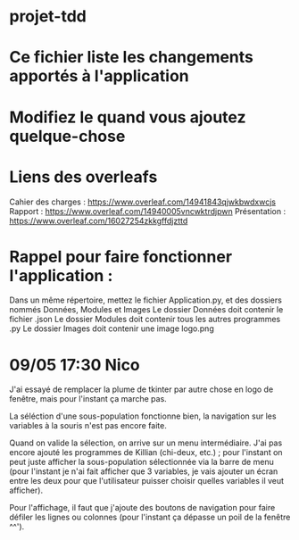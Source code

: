 # projet-tdd

# Ce fichier liste les changements apportés à l'application
# Modifiez le quand vous ajoutez quelque-chose

# Liens des overleafs
Cahier des charges :  https://www.overleaf.com/14941843qjwkbwdxwcjs
Rapport :             https://www.overleaf.com/14940005vncwktrdjpwn
Présentation :        https://www.overleaf.com/16027254zkkgffdjzttd

# Rappel pour faire fonctionner l'application :
Dans un même répertoire, mettez le fichier Application.py, et des dossiers nommés Données, Modules et Images
Le dossier Données doit contenir le fichier .json
Le dossier Modules doit contenir tous les autres programmes .py
Le dossier Images doit contenir une image logo.png


# 09/05 17:30 Nico

J'ai essayé de remplacer la plume de tkinter par autre chose en logo de fenêtre, mais pour l'instant ça marche pas.

La séléction d'une sous-population fonctionne bien, la navigation sur les variables à la souris n'est pas encore faite.

Quand on valide la sélection, on arrive sur un menu intermédiaire. J'ai pas encore ajouté les programmes de Killian (chi-deux, etc.) ; pour l'instant on peut juste afficher la sous-population sélectionnée via la barre de menu (pour l'instant je n'ai fait afficher que 3 variables, je vais ajouter un écran entre les deux pour que l'utilisateur puisser choisir quelles variables il veut afficher).

Pour l'affichage, il faut que j'ajoute des boutons de navigation pour faire défiler les lignes ou colonnes (pour l'instant ça dépasse un poil de la fenêtre ^^').
